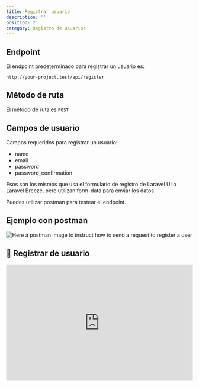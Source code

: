 ```yaml
---
title: Registrar usuario
description: ''
position: 2
category: Registro de usuarios
---
```


## Endpoint

El endpoint predeterminado para registrar un usuario es:

```
http://your-project.test/api/register
```

## Método de ruta

El método de ruta es `POST`

## Campos de usuario

Campos requeridos para registrar un usuario:

- name
- email
- password
- password_confirmation

Esos son los mismos que usa el formulario de registro de Laravel UI o Laravel Breeze, pero utilizan form-data para enviar los datos.

Puedes utilizar postman para testear el endpoint.

## Ejemplo con postman

![Here a postman image to instruct how to send a request to register a user](/json-api-auth-docs/images/postman-register-user-screenshot.png)

## 🍿 Registrar de usuario

<iframe style="width: 100%" height="315" src="https://www.youtube.com/embed/yrKTAUezkkQ" frameborder="0" allow="accelerometer; autoplay; clipboard-write; encrypted-media; gyroscope; picture-in-picture" allowfullscreen></iframe>
